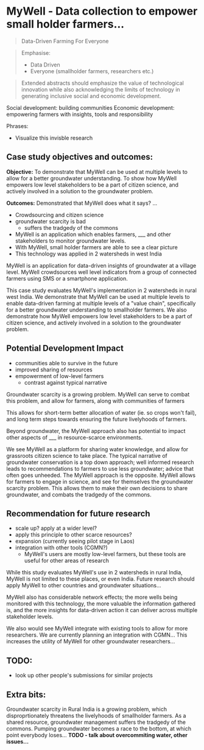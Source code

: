 
# MyWell - Data collection to empower small holder farmers...

>Data-Driven Farming For Everyone

>Emphasise:
>- Data Driven
>- Everyone (smallholder farmers, researchers etc.)

> Extended abstracts should emphasize the value of technological innovation while also acknowledging the limits of technology in generating inclusive social and economic development.

Social development: building communities
Economic development: empowering farmers with insights, tools and responsibility

Phrases:
- Visualize this invisble research

## Case study objectives and outcomes:

**Objective:** To demonstrate that MyWell can be used at multiple levels to allow for a better groundwater understanding. To show how MyWell empowers low level stakeholders to be a part of citizen science, and actively involved in a solution to the groundwater problem.

**Outcomes:** Demonstrated that MyWell does what it says? ...

- Crowdsourcing and citizen science
- groundwater scarcity is bad
  - suffers the tradgedy of the commons
- MyWell is an application which enables farmers, ___ and other stakeholders to monitor groundwater levels.
- With MyWell, small holder farmers are able to see a clear picture
- This technology was applied in 2 watersheds in west India

MyWell is an application for data-driven insights of groundwater at a village level. MyWell crowdsources well level indicators from a group of connected farmers using SMS or a smartphone application.

This case study evaluates MyWell's implementation in 2 watersheds in rural west India. We demonstrate that MyWell can be used at multiple levels to enable data-driven farming at multiple levels of a "value chain", specifically for a better groundwater understanding to smallholder farmers. We also demonstrate how MyWell empowers low level stakeholders to be a part of citizen science, and actively involved in a solution to the groundwater problem.


## Potential Development Impact

- communities able to survive in the future
- improved sharing of resources
- empowerment of low-level farmers
  - contrast against typical narrative

Groundwater scarcity is a growing problem. MyWell can serve to combat this problem, and allow for farmers, along with communities of farmers

This allows for short-term better allocation of water (ie. so crops won't fail), and long term steps towards ensuring the future livelyhoods of farmers.

Beyond groundwater, the MyWell approach also has potential to impact other aspects of ___ in resource-scarce environments.

We see MyWell as a platform for sharing water knowledge, and allow for grassroots citizen science to take place. The typical narrative of groundwater conservation is a top down approach; well informed research leads to recommendations to farmers to use less groundwater; advice that often goes unheeded. The MyWell approach is the opposite. MyWell allows for farmers to engage in science, and see for themselves the groundwater scarcity problem. This allows them to make their own decisions to share groundwater, and combats the tradgedy of the commons.



## Recommendation for future research

- scale up? apply at a wider level?
- apply this principle to other scarce resources?
- expansion (currently seeing pilot stage in Laos)
- integration with other tools (CGMN?)
  - MyWell's users are mostly low-level farmers, but these tools are useful for other areas of research


While this study evaluates MyWell's use in 2 watersheds in rural India, MyWell is not limited to these places, or even India. Future research should apply MyWell to other countries and groundwater situations...

MyWell also has considerable network effects; the more wells being monitored with this technology, the more valuable the information gathered is, and the more insights for data-driven action it can deliver across multiple stakeholder levels.

We also would see MyWell integrate with existing tools to allow for more researchers. We are currently planning an integration with CGMN... This increases the utility of MyWell for other groundwater researchers...





## TODO:
- look up other people's submissions for similar projects



## Extra bits:

Groundwater scarcity in Rural India is a growing problem, which disproprtionately threatens the livelyhoods of smallholder farmers. As a shared resource, groundwater management suffers the tradgedy of the commons. Pumping groundwater becomes a race to the bottom, at which point everybody loses...
__TODO - talk about overcommiting water, other issues...__
